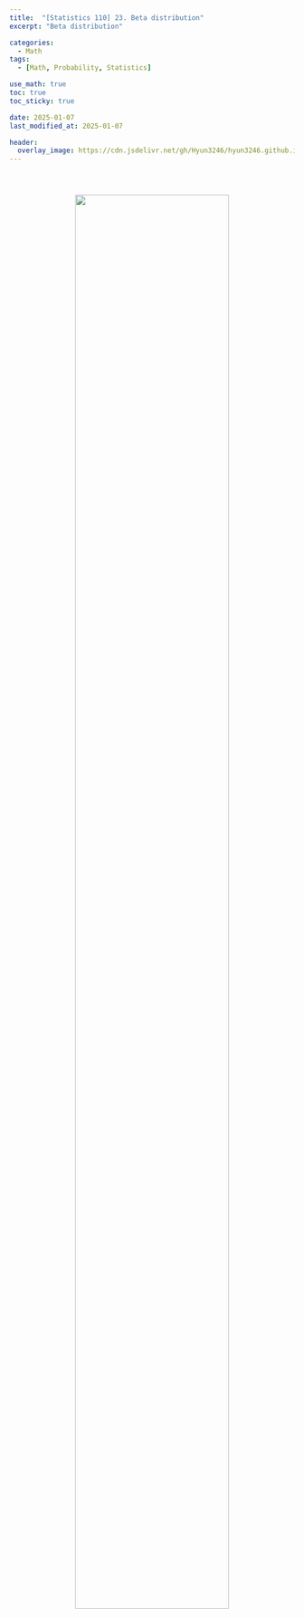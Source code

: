 ```yaml
---
title:  "[Statistics 110] 23. Beta distribution"
excerpt: "Beta distribution"

categories:
  - Math
tags:
  - [Math, Probability, Statistics]

use_math: true
toc: true
toc_sticky: true

date: 2025-01-07
last_modified_at: 2025-01-07

header:
  overlay_image: https://cdn.jsdelivr.net/gh/Hyun3246/hyun3246.github.io@master/image/overlay image/Statistics 110.png
---
```


<br/>
<figure style="display:block; text-align:center;">
  <img src="https://cdn.jsdelivr.net/gh/Hyun3246/Code-Warehouse@master/Statistics 110/Lec 23.png"
       style="width: 80%; height: auto; margin:10px">
</figure>
<br/>